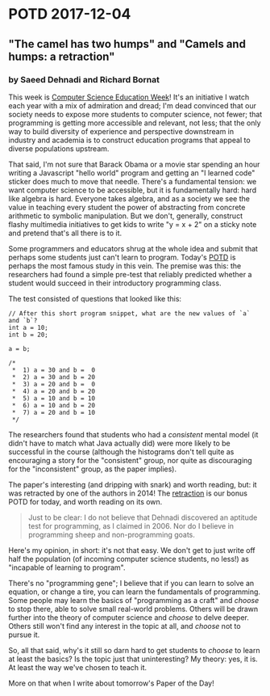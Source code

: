 # POTD 2017-12-04
## "The camel has two humps" and "Camels and humps: a retraction"
### by Saeed Dehnadi and Richard Bornat

This week is [Computer Science Education Week](https://csedweek.org/)!
It's an initiative I watch each year with a mix of admiration and dread; I'm dead convinced that our society needs to expose more students to computer science, not fewer; that programming is getting more accessible and relevant, not less; that the only way to build diversity of experience and perspective downstream in industry and academia is to construct education programs that appeal to diverse populations upstream.

That said, I'm not sure that Barack Obama or a movie star spending an hour writing a Javascript "hello world" program and getting an "I learned code" sticker does much to move that needle.
There's a fundamental tension: we want computer science to be accessible, but it is fundamentally hard: hard like algebra is hard.
Everyone takes algebra, and as a society we see the value in teaching every student the power of abstracting from concrete arithmetic to symbolic manipulation.
But we don't, generally, construct flashy multimedia initiatives to get kids to write "y = x + 2" on a sticky note and pretend that's all there is to it.

Some programmers and educators shrug at the whole idea and submit that perhaps some students just can't learn to program.
Today's [POTD](http://www.eis.mdx.ac.uk/research/PhDArea/saeed/paper1.pdf) is perhaps the most famous study in this vein.
The premise was this: the researchers had found a simple pre-test that reliably predicted whether a student would succeed in their introductory programming class.

The test consisted of questions that looked like this:

```
// After this short program snippet, what are the new values of `a` and `b`?
int a = 10;
int b = 20;

a = b;

/*
 *  1) a = 30 and b =  0
 *  2) a = 30 and b = 20
 *  3) a = 20 and b =  0
 *  4) a = 20 and b = 20
 *  5) a = 10 and b = 10
 *  6) a = 10 and b = 20
 *  7) a = 20 and b = 10
 */
```

The researchers found that students who had a *consistent* mental model (it didn't have to match what Java actually did) were more likely to be successful in the course (although the histograms don't tell quite as encouraging a story for the "consistent" group, nor quite as discouraging for the "inconsistent" group, as the paper implies).  

The paper's interesting (and dripping with snark) and worth reading, but: it was retracted by one of the authors in 2014! The [retraction](http://www.eis.mdx.ac.uk/staffpages/r_bornat/papers/camel_hump_retraction.pdf) is our bonus POTD for today, and worth reading on its own.  
> Just to be clear: I do not believe that Dehnadi discovered an aptitude test for programming, as I claimed in 2006.
> Nor do I believe in programming sheep and non-programming goats.

Here's my opinion, in short: it's not that easy.
We don't get to just write off half the population (of incoming computer science students, no less!) as "incapable of learning to program".

There's no "programming gene"; I believe that if you can learn to solve an equation, or change a tire, you can learn the fundamentals of programming.
Some people may learn the basics of "programming as a craft" and *choose* to stop there, able to solve small real-world problems.
Others will be drawn further into the theory of computer science and *choose* to delve deeper.
Others still won't find any interest in the topic at all, and *choose* not to pursue it.

So, all that said, why's it still so darn hard to get students to *choose* to learn at least the basics? Is the topic just that uninteresting?
My theory: yes, it is. At least the way we've chosen to teach it.

More on that when I write about tomorrow's Paper of the Day! 
